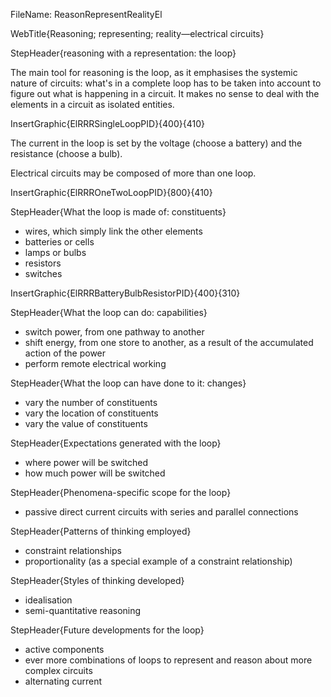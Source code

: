 FileName: ReasonRepresentRealityEl

WebTitle{Reasoning; representing; reality—electrical circuits}

StepHeader{reasoning with a representation: the loop}

The main tool for reasoning is the loop, as it emphasises the systemic nature of circuits: what's in a complete loop has to be taken into account to figure out what is happening in a circuit. It makes no sense to deal with the elements in a circuit as isolated entities.

InsertGraphic{ElRRRSingleLoopPID}{400}{410}

The current in the loop is set  by the  voltage (choose a battery) and the resistance (choose a bulb).


Electrical circuits may be composed of more than one loop.

InsertGraphic{ElRRROneTwoLoopPID}{800}{410}

StepHeader{What the loop is made of: constituents}

- wires, which simply link the other elements
- batteries or cells
- lamps or bulbs
- resistors
- switches

InsertGraphic{ElRRRBatteryBulbResistorPID}{400}{310}


StepHeader{What the loop can do: capabilities}

- switch power, from one pathway to another
- shift energy, from one store to another, as  a result of the accumulated action of the power
- perform remote electrical working

StepHeader{What the loop can have done to it: changes}

- vary the number of constituents
- vary the location of constituents
- vary the value of constituents

StepHeader{Expectations generated with the loop}

- where power will be switched
- how much power will be switched

StepHeader{Phenomena-specific scope  for the loop}

- passive direct current circuits with series and parallel connections

StepHeader{Patterns of thinking employed}

- constraint relationships
- proportionality (as a special example of a constraint relationship)

StepHeader{Styles of thinking developed}

- idealisation
- semi-quantitative reasoning

StepHeader{Future developments for the loop}

- active components
- ever more combinations of loops to represent and reason about more complex circuits
- alternating current

